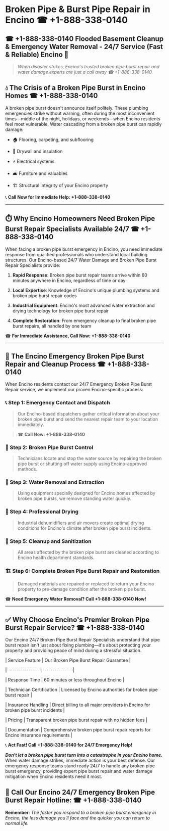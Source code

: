 # Broken Pipe & Burst Pipe Repair in Encino ☎ +1-888-338-0140  
## ☎ +1-888-338-0140 Flooded Basement Cleanup & Emergency Water Removal - 24/7 Service (Fast & Reliable) Encino 🚨  

> *When disaster strikes, Encino's trusted broken pipe burst repair and water damage experts are just a call away ☎ +1-888-338-0140*  

## 💧 The Crisis of a Broken Pipe Burst in Encino Homes ☎ +1-888-338-0140  

A broken pipe burst doesn't announce itself politely. These plumbing emergencies strike without warning, often during the most inconvenient times—middle of the night, holidays, or weekends—when Encino residents feel most vulnerable. Water cascading from a broken pipe burst can rapidly damage:  

* 🏠 Flooring, carpeting, and subflooring  
* 🧱 Drywall and insulation  
* ⚡ Electrical systems  
* 🛋️ Furniture and valuables  
* 🏗️ Structural integrity of your Encino property  

📞 **Call Now for Immediate Help: +1-888-338-0140**  

---  

## ⏱️ Why Encino Homeowners Need Broken Pipe Burst Repair Specialists Available 24/7 ☎ +1-888-338-0140  

When facing a broken pipe burst emergency in Encino, you need immediate response from qualified professionals who understand local building structures. Our Encino-based 24/7 Water Damage and Broken Pipe Burst Repair Specialists provide:  

1. **Rapid Response**: Broken pipe burst repair teams arrive within 60 minutes anywhere in Encino, regardless of time or day  
2. **Local Expertise**: Knowledge of Encino's unique plumbing systems and broken pipe burst repair codes  
3. **Industrial Equipment**: Encino's most advanced water extraction and drying technology for broken pipe burst repair  
4. **Complete Restoration**: From emergency cleanup to final broken pipe burst repairs, all handled by one team  

☎ **For Immediate Assistance, Call Now: +1-888-338-0140**  

---  

## 🔧 The Encino Emergency Broken Pipe Burst Repair and Cleanup Process ☎ +1-888-338-0140  

When Encino residents contact our 24/7 Emergency Broken Pipe Burst Repair service, we implement our proven Encino-specific process:  

### 📞 Step 1: Emergency Contact and Dispatch  
> Our Encino-based dispatchers gather critical information about your broken pipe burst and send the nearest repair team to your location immediately.  
> ☎ **Call Now: +1-888-338-0140**  

### 🚿 Step 2: Broken Pipe Burst Control  
> Technicians locate and stop the water source by repairing the broken pipe burst or shutting off water supply using Encino-approved methods.  

### 🌊 Step 3: Water Removal and Extraction  
> Using equipment specially designed for Encino homes affected by broken pipe bursts, we remove standing water quickly.  

### 💨 Step 4: Professional Drying  
> Industrial dehumidifiers and air movers create optimal drying conditions for Encino's climate after broken pipe burst incidents.  

### 🧼 Step 5: Cleanup and Sanitization  
> All areas affected by the broken pipe burst are cleaned according to Encino health department standards.  

### 🏗️ Step 6: Complete Broken Pipe Burst Repair and Restoration  
> Damaged materials are repaired or replaced to return your Encino property to pre-damage condition after the broken pipe burst.  

☎ **Need Emergency Water Removal? Call +1-888-338-0140 Now!**  

---  

## ✅ Why Choose Encino's Premier Broken Pipe Burst Repair Service? ☎ +1-888-338-0140  

Our Encino 24/7 Broken Pipe Burst Repair Specialists understand that pipe burst repair isn't just about fixing plumbing—it's about protecting your property and providing peace of mind during a stressful situation.  

| Service Feature | Our Broken Pipe Burst Repair Guarantee |  
|-----------------|---------------|  
| Response Time | 60 minutes or less throughout Encino |  
| Technician Certification | Licensed by Encino authorities for broken pipe burst repair |  
| Insurance Handling | Direct billing to all major providers in Encino for broken pipe burst incidents |  
| Pricing | Transparent broken pipe burst repair with no hidden fees |  
| Documentation | Comprehensive broken pipe burst repair reports for Encino insurance requirements |  

📞 **Act Fast! Call +1-888-338-0140 for 24/7 Emergency Help!**  

***Don't let a broken pipe burst turn into a catastrophe in your Encino home.*** When water damage strikes, immediate action is your best defense. Our emergency response teams stand ready 24/7 to handle any broken pipe burst emergency, providing expert pipe burst repair and water damage mitigation when Encino residents need it most.  

## 📱 Call Our Encino 24/7 Emergency Broken Pipe Burst Repair Hotline: ☎ +1-888-338-0140  

**Remember**: *The faster you respond to a broken pipe burst emergency in Encino, the less damage you'll face and the quicker you can return to normal life.*